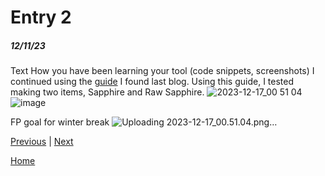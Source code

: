 # Entry 2
##### 12/11/23

Text
How you have been learning your tool (code snippets, screenshots)
I continued using the [guide](https://www.youtube.com/watch?v=o6Xbp2dTEGA&t=3s) I found last blog. Using this guide, I tested making two items, Sapphire and Raw Sapphire.
![2023-12-17_00 51 04](https://github.com/aidanc1266/apcsa-freedom-project/assets/145048443/287d91d6-d34a-4681-b3c0-fff50d27e177)
![image](https://github.com/aidanc1266/apcsa-freedom-project/assets/145048443/a6910fd8-2122-4d44-9138-bf5697edbb26)



FP goal for winter break
![Uploading 2023-12-17_00.51.04.png…]()

[Previous](entry01.md) | [Next](entry03.md)

[Home](../README.md)

